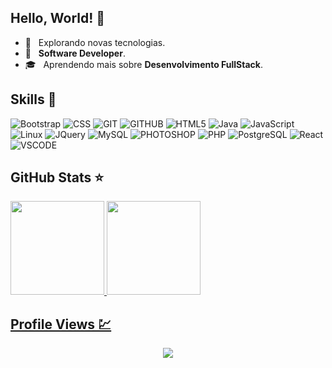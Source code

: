 ## Hello, World! 🖖

- 🤔 &nbsp; Explorando novas tecnologias.
- 💼 &nbsp; **Software Developer**.
- 🎓 &nbsp; Aprendendo mais sobre **Desenvolvimento FullStack**.
 
## Skills 🚀

  
  ![Bootstrap](https://img.shields.io/badge/Bootstrap-8412fb?style=flat&logo=css3&logoColor=white)
  ![CSS](https://img.shields.io/badge/CSS3-1572B6?style=flat&logo=css3&logoColor=white)
  ![GIT](https://img.shields.io/badge/Git-F05032?style=flat&logo=git&logoColor=white)
  ![GITHUB](https://img.shields.io/badge/GitHub-181717?style=flat&logo=github&logoColor=white)
  ![HTML5](https://img.shields.io/badge/HTML5-ff5722?style=flat&logo=html5&logoColor=white)
  ![Java](https://img.shields.io/badge/Java-00779a?style=flat&logo=java&logoColor=white)
  ![JavaScript](https://img.shields.io/badge/JavaScript-323330?style=flat&logo=javascript&logoColor=F7DF1E)
  ![Linux](https://img.shields.io/badge/Linux-323330?style=flat&logo=linux&logoColor=white)
  ![JQuery](https://img.shields.io/badge/jQuery-0869ae?style=flat&logo=jquery&logoColor=white)
  ![MySQL](https://img.shields.io/badge/MySQL-01638a?style=flat&logo=mysql&logoColor=white)
  ![PHOTOSHOP](https://img.shields.io/badge/Photoshop-181717?style=flat&logo=adobe-photoshop&logoColor=007ACC)
  ![PHP](https://img.shields.io/badge/PHP-4f5b93?style=flat&logo=php&logoColor=white)
  ![PostgreSQL](https://img.shields.io/badge/PostgreSQL-316192?style=flat&logo=postgresql&logoColor=white)
  ![React](https://img.shields.io/badge/React-181717?style=flat&logo=react&logoColor=61DAFB)
  ![VSCODE](https://img.shields.io/badge/-Visual%20Studio%20Code-181717?style=flat&logo=visual-studio-code&logoColor=007ACC)
  

## GitHub Stats ⭐

<div>
  <a href="https://github.com/andrewferraz">
  <img height="150em" src="https://github-readme-stats.vercel.app/api?username=andrewrdev&show_icons=true&theme=react&count_private=true"/>
  <img height="150em" src="https://github-readme-stats.vercel.app/api/top-langs/?username=andrewrdev&layout=compact&langs_count=16&theme=react"/>
<div>
 
 ## Profile Views 💹
 
 <p align="center"> 
   <img alingn="center" src="https://profile-counter.glitch.me/andrewrdev/count.svg" />
 </p>
